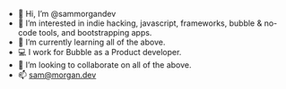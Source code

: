 - 👋 Hi, I’m @sammorgandev
- 👀 I’m interested in indie hacking, javascript, frameworks, bubble & no-code tools, and bootstrapping apps.
- 🌱 I’m currently learning all of the above.
- 💻 I work for Bubble as a Product developer.
- 💞️ I’m looking to collaborate on all of the above.
- 📫 sam@morgan.dev

<!---
sammorgandev/sammorgandev is a ✨ special ✨ repository because its `README.md` (this file) appears on your GitHub profile.
You can click the Preview link to take a look at your changes.
--->
